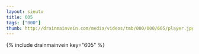 ```yaml
--- 
layout: sieutv
title: 605
tags: ["000"]
thumb: http://drainmainvein.com/media/videos/tmb/000/000/605/player.jpg
---
```

{% include drainmainvein key="605" %} 
